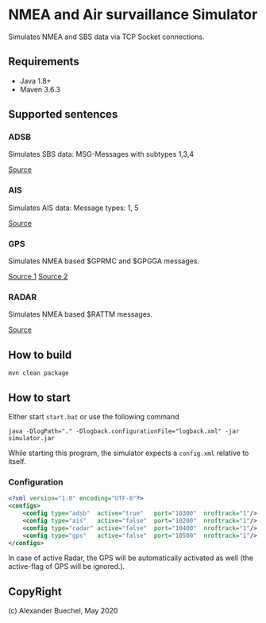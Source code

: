 # NMEA and Air survaillance Simulator

Simulates NMEA and SBS data via TCP Socket connections.

## Requirements

- Java 1.8+
- Maven 3.6.3

## Supported sentences

### ADSB

Simulates SBS data: MSG-Messages with subtypes 1,3,4

[Source](http://woodair.net/sbs/Article/Barebones42_Socket_Data.htm)

### AIS

Simulates AIS data: Message types: 1, 5

[Source](https://www.navcen.uscg.gov/?pageName=AISMessages)

### GPS

Simulates NMEA based $GPRMC and $GPGGA messages.

[Source 1](http://aprs.gids.nl/nmea/#rmc)
[Source 2](http://aprs.gids.nl/nmea/#gga)

### RADAR

Simulates NMEA based $RATTM messages.

[Source](http://www.nmea.de/nmea0183datensaetze.html#ttm)

## How to build

```shell
mvn clean package
```

## How to start

Either start `start.bat` or use the following command

```shell
java -DlogPath="." -Dlogback.configurationFile="logback.xml" -jar simulator.jar
```

While starting this program, the simulator expects a `config.xml` relative to itself.

### Configuration

```xml
<?xml version="1.0" encoding="UTF-8"?>
<configs>
	<config type="adsb"  active="true"   port="10300"  nroftrack="1"/>
	<config type="ais"   active="false"  port="10200"  nroftrack="1"/>
	<config type="radar" active="false"  port="10400"  nroftrack="1"/>
	<config type="gps"   active="false"  port="10500"  nroftrack="1"/>
</configs>
```

In case of active Radar, the GPS will be automatically activated as well (the active-flag of GPS will be ignored.).
  

## CopyRight

(c) Alexander Buechel, May 2020